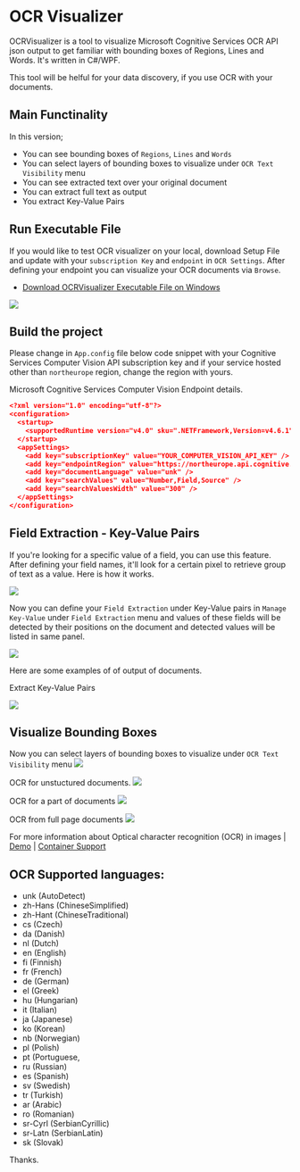 # OCR Visualizer
OCRVisualizer is a tool to visualize Microsoft Cognitive Services OCR API json output to get familiar with bounding boxes of Regions, Lines and Words. It's written in C#/WPF.

This tool will be helful for your data discovery, if you use OCR with your documents.

## Main Functinality
In this version;

* You can see bounding boxes of `Regions`, `Lines` and `Words`
* You can select layers of bounding boxes to visualize under `OCR Text Visibility` menu
* You can see extracted text over your original document
* You can extract full text as output
* You extract Key-Value Pairs

## Run Executable File
If you would like to test OCR visualizer on your local, download Setup File and update with your `subscription Key` and `endpoint` in `OCR Settings`. After defining your endpoint you can visualize your OCR documents via `Browse`.

* [Download OCRVisualizer Executable File on Windows](Setup/Release_Setup.zip) 

![](screenshots/setup.png) 


## Build the project

Please change in `App.config` file below code snippet with your Cognitive Services Computer Vision API subscription key and if your service hosted other than `northeurope` region, change the region with yours.

Microsoft Cognitive Services Computer Vision Endpoint details.

```json
<?xml version="1.0" encoding="utf-8"?>
<configuration>
  <startup>
    <supportedRuntime version="v4.0" sku=".NETFramework,Version=v4.6.1" />
  </startup>
  <appSettings>
    <add key="subscriptionKey" value="YOUR_COMPUTER_VISION_API_KEY" />
    <add key="endpointRegion" value="https://northeurope.api.cognitive.microsoft.com/vision/v2.0/ocr" />
    <add key="documentLanguage" value="unk" />
    <add key="searchValues" value="Number,Field,Source" />
    <add key="searchValuesWidth" value="300" />
  </appSettings>
</configuration>
```

## Field Extraction - Key-Value Pairs

If you're looking for a specific value of a field, you can use this feature. After defining your field names, it'll look for a certain pixel to retrieve group of text as a value. Here is how it works.

![](screenshots/FieldExtraction.png)

Now you can define your `Field Extraction` under Key-Value pairs in `Manage Key-Value` under `Field Extraction` menu and values of these fields will be detected by their positions on the document and detected values will be listed in same panel.


![](screenshots/ExtractKeyValueSettings.png)

Here are some examples of of output of documents.

Extract Key-Value Pairs

![](screenshots/ExtractKeyValue.png)


## Visualize Bounding Boxes

Now you can select layers of bounding boxes to visualize under `OCR Text Visibility` menu
![](screenshots/OCRTextVisibility.png)

OCR for unstuctured documents.
![](screenshots/ocroutput2.png)

OCR for a part of documents
![](screenshots/ocroutput1.png)

OCR from full page documents 
![](screenshots/ocroutput.png)


For more information about Optical character recognition (OCR) in images | [Demo](https://azure.microsoft.com/en-us/services/cognitive-services/computer-vision/#text) | [Container Support](https://docs.microsoft.com/en-us/azure/cognitive-services/computer-vision/computer-vision-how-to-install-containers)


## OCR Supported languages:
* unk (AutoDetect)
* zh-Hans (ChineseSimplified)
* zh-Hant (ChineseTraditional)
* cs (Czech)
* da (Danish)
* nl (Dutch)
* en (English)
* fi (Finnish)
* fr (French)
* de (German)
* el (Greek)
* hu (Hungarian)
* it (Italian)
* ja (Japanese)
* ko (Korean)
* nb (Norwegian)
* pl (Polish)
* pt (Portuguese,
* ru (Russian)
* es (Spanish)
* sv (Swedish)
* tr (Turkish)
* ar (Arabic)
* ro (Romanian)
* sr-Cyrl (SerbianCyrillic)
* sr-Latn (SerbianLatin)
* sk (Slovak)

Thanks.